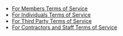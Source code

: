 * [For Members Terms of Service](/tos/mtos.md)
* [For Individuals Terms of Service](/tos/itos.md)
* [For Third Party Terms of Service](/tos/ttos.md)
* [For Contractors and Staff Terms of Service](/tos/cstos.md)
